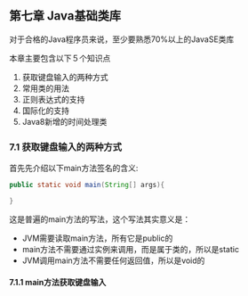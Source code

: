 ## 第七章 Java基础类库

对于合格的Java程序员来说，至少要熟悉70%以上的JavaSE类库

本章主要包含以下５个知识点
1. 获取键盘输入的两种方式 
2. 常用类的用法
3. 正则表达式的支持
4. 国际化的支持
5. Java8新增的时间处理类

### 7.1 获取键盘输入的两种方式
首先先介绍以下main方法签名的含义:

``` java
public static void main(String[] args){

}
```

这是普遍的main方法的写法，这个写法其实意义是：
- JVM需要读取main方法，所有它是public的
- main方法不需要通过实例来调用，而是属于类的，所以是static
- JVM调用main方法不需要任何返回值，所以是void的

#### 7.1.1 main方法获取键盘输入



